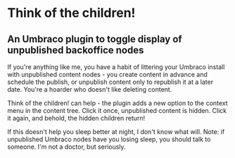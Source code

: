 # Think of the children!
## An Umbraco plugin to toggle display of unpublished backoffice nodes

If you're anything like me, you have a habit of littering your Umbraco install with unpublished content nodes - you create content in advance and schedule the publish, or unpublish content only to republish it at a later date. You're a hoarder who doesn't like deleting content.

Think of the children! can help - the plugin adds a new option to the context menu in the content tree. Click it once, unpublished content is hidden. Click it again, and behold, the hidden children return! 

If this doesn't help you sleep better at night, I don't know what will. Note: if unpublished Umbraco nodes have you losing sleep, you should talk to someone. I'm not a doctor, but seriously.


